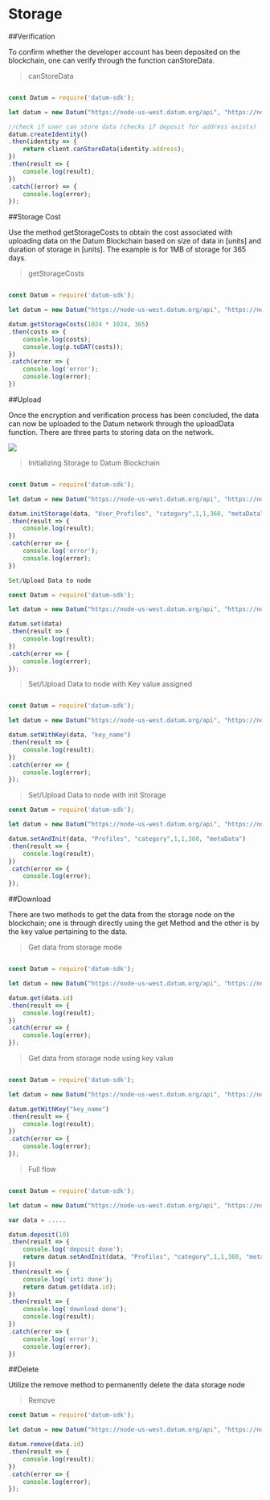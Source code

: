 # Storage
##Verification

To confirm whether the developer account has been deposited on the blockchain, one can verify through the function canStoreData.

>canStoreData

```javascript

const Datum = require('datum-sdk');

let datum = new Datum("https://node-us-west.datum.org/api", "https://node-eu-west.datum.org/storage", [privateKey]);

//check if user can store data (checks if deposit for address exists)
datum.createIdentity()
.then(identity => {
    return client.canStoreData(identity.address);
})
.then(result => {
    console.log(result);
})
.catch((error) => {
    console.log(error);
});
```

##Storage Cost

Use the method getStorageCosts to obtain the cost associated with uploading data on the Datum Blockchain based on size of data in [units] and duration of storage in [units].
The example is for 1MB of storage for 365 days.

>getStorageCosts

```javascript

const Datum = require('datum-sdk');

let datum = new Datum("https://node-us-west.datum.org/api", "https://node-eu-west.datum.org/storage", [privateKey]);

datum.getStorageCosts(1024 * 1024, 365)
.then(costs => {
    console.log(costs);
    console.log(p.toDAT(costs));
})
.catch(error => {
    console.log('error');
    console.log(error);
})
```

##Upload

Once the encryption and verification process has been concluded, the data can now be uploaded to the Datum network through the uploadData function. There are three parts to storing data on the network.

![](upload.png)

> Initializing Storage to Datum Blockchain

```javascript

const Datum = require('datum-sdk');

let datum = new Datum("https://node-us-west.datum.org/api", "https://node-eu-west.datum.org/storage", [privateKey]);

datum.initStorage(data, "User_Profiles", "category",1,1,360, "metaData")
.then(result => {
    console.log(result);
})
.catch(error => {
    console.log('error');
    console.log(error);
})

Set/Upload Data to node

const Datum = require('datum-sdk');

let datum = new Datum("https://node-us-west.datum.org/api", "https://node-eu-west.datum.org/storage", [privateKey]);

datum.set(data)
.then(result => {
    console.log(result);
})
.catch(error => {
    console.log(error);
});
```

> Set/Upload Data to node with Key value assigned

```javascript

const Datum = require('datum-sdk');

let datum = new Datum("https://node-us-west.datum.org/api", "https://node-eu-west.datum.org/storage", [privateKey]);

datum.setWithKey(data, "key_name")
.then(result => {
    console.log(result);
})
.catch(error => {
    console.log(error);
});
```

>Set/Upload Data to node with init Storage

```javascript
const Datum = require('datum-sdk');

let datum = new Datum("https://node-us-west.datum.org/api", "https://node-eu-west.datum.org/storage", [privateKey]);

datum.setAndInit(data, "Profiles", "category",1,1,360, "metaData")
.then(result => {
    console.log(result);
})
.catch(error => {
    console.log(error);
});

```
##Download

There are two methods to get the data from the storage node on the blockchain; one is through directly using the get Method and the other is by the key value pertaining to the data.


>Get data from storage mode

```javascript

const Datum = require('datum-sdk');

let datum = new Datum("https://node-us-west.datum.org/api", "https://node-eu-west.datum.org/storage", [privateKey]);

datum.get(data.id)
.then(result => {
    console.log(result);
})
.catch(error => {
    console.log(error);
});
```

>Get data from storage node using key value

```javascript

const Datum = require('datum-sdk');

let datum = new Datum("https://node-us-west.datum.org/api", "https://node-eu-west.datum.org/storage", [privateKey]);

datum.getWithKey("key_name")
.then(result => {
    console.log(result);
})
.catch(error => {
    console.log(error);
});
```

>Full flow

```javascript

const Datum = require('datum-sdk');

let datum = new Datum("https://node-us-west.datum.org/api", "https://node-eu-west.datum.org/storage", [privateKey]);

var data = .....

datum.deposit(10)
.then(result => {
    console.log('deposit done');
    return datum.setAndInit(data, "Profiles", "category",1,1,360, "metaData");
})
.then(result => {
    console.log('inti done');
    return datum.get(data.id);
})
.then(result => {
    console.log('download done');
    console.log(result);
})
.catch(error => {
    console.log('error');
    console.log(error);
})
```

##Delete

Utilize the remove method to permanently delete the data storage node

>Remove

```javascript
const Datum = require('datum-sdk');

let datum = new Datum("https://node-us-west.datum.org/api", "https://node-eu-west.datum.org/storage", [privateKey]);

datum.remove(data.id)
.then(result => {
    console.log(result);
})
.catch(error => {
    console.log(error);
});
```

